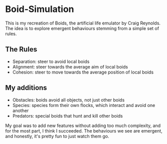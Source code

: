 # Boid-Simulation

This is my recreation of Boids, the artificial life emulator by Craig Reynolds. The idea is to explore emergent behaviours stemming from a simple set of rules. 

## The Rules

- Separation: steer to avoid local boids
- Alignment: steer towards the average aim of local boids
- Cohesion: steer to move towards the average position of local boids

## My additions

- Obstacles: boids avoid all objects, not just other boids
- Species: species form their own flocks, which interact and avoid one another
- Predators: special boids that hunt and kill other boids

My goal was to add new features without adding too much complexity, and for the most part, I think I succeeded. The behaviours we see are emergent, and honestly, it's pretty fun to just watch them go. 
